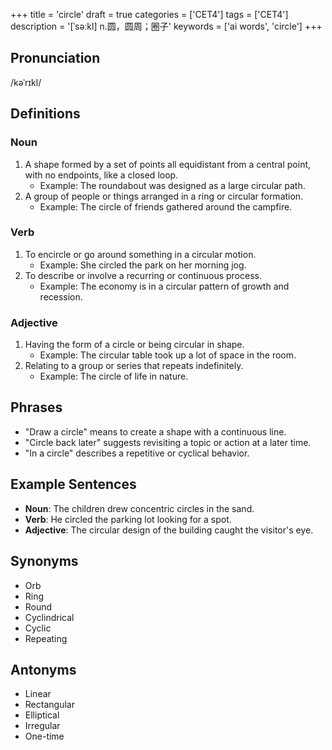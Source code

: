 +++
title = 'circle'
draft = true
categories = ['CET4']
tags = ['CET4']
description = '[ˈsəːkl] n.圆，圆周；圈子'
keywords = ['ai words', 'circle']
+++

## Pronunciation
/kəˈrɪkl/

## Definitions
### Noun
1. A shape formed by a set of points all equidistant from a central point, with no endpoints, like a closed loop.
   - Example: The roundabout was designed as a large circular path.
2. A group of people or things arranged in a ring or circular formation.
   - Example: The circle of friends gathered around the campfire.

### Verb
1. To encircle or go around something in a circular motion.
   - Example: She circled the park on her morning jog.
2. To describe or involve a recurring or continuous process.
   - Example: The economy is in a circular pattern of growth and recession.

### Adjective
1. Having the form of a circle or being circular in shape.
   - Example: The circular table took up a lot of space in the room.
2. Relating to a group or series that repeats indefinitely.
   - Example: The circle of life in nature.

## Phrases
- "Draw a circle" means to create a shape with a continuous line.
- "Circle back later" suggests revisiting a topic or action at a later time.
- "In a circle" describes a repetitive or cyclical behavior.

## Example Sentences
- **Noun**: The children drew concentric circles in the sand.
- **Verb**: He circled the parking lot looking for a spot.
- **Adjective**: The circular design of the building caught the visitor's eye.

## Synonyms
- Orb
- Ring
- Round
- Cyclindrical
- Cyclic
- Repeating

## Antonyms
- Linear
- Rectangular
- Elliptical
- Irregular
- One-time
